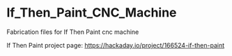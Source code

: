 # If_Then_Paint_CNC_Machine
Fabrication files for If Then Paint cnc machine

If Then Paint project page: https://hackaday.io/project/166524-if-then-paint
